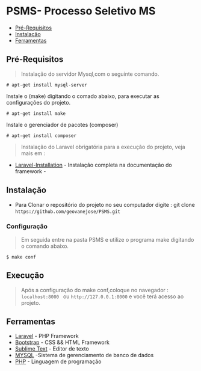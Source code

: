 # PSMS- Processo Seletivo MS

- [Pré-Requisitos](#pré-requisitos)
- [Instalação](#instalação)
- [Ferramentas](#ferramentas)
## Pré-Requisitos
> Instalação do servidor Mysql,com o seguinte comando.
```
# apt-get install mysql-server
```
Instale o (make) digitando o comado abaixo, para executar as configurações do projeto.
```
# apt-get install make
```
Instale o  gerenciador de pacotes (composer)
```
# apt-get install composer
```
> Instalação do Laravel obrigatória para a execução do projeto, veja mais em :
* [Laravel-Installation](https://laravel.com/docs/6.x/installation) - Instalação completa na documentação do framework -
## Instalação
- Para Clonar o repositório do projeto no seu computador digite : git clone ```https://github.com/geovanejose/PSMS.git ```
### Configuração
> Em seguida entre na pasta PSMS e utilize o programa make digitando o comando abaixo.
```
$ make conf
```
## Execução
> Após a configuração do make conf,coloque no navegador : ```localhost:8000 ``` ou  ``` http://127.0.0.1:8000 ``` e você terá acesso ao  projeto.

## Ferramentas
- [Laravel](https://laravel.com) - PHP Framework
- [Bootstrap](https://getbootstrap.com/) - CSS && HTML Framework
- [Sublime Text](https://www.sublimetext.com/) - Editor de texto
- [MYSQL](https://www.mysql.com/) -Sistema de gerenciamento de banco de dados
- [PHP](https://php.net/) - Linguagem de programação


